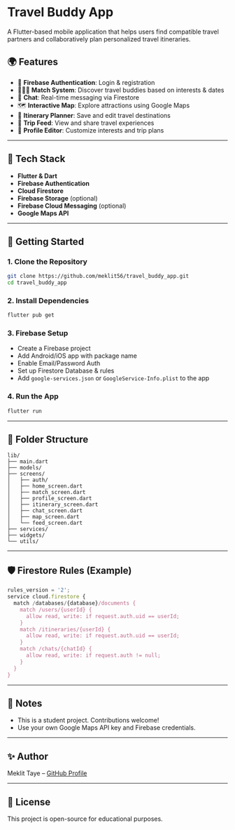# Travel Buddy App

A Flutter-based mobile application that helps users find compatible travel partners and collaboratively plan personalized travel itineraries.

## 🌍 Features
- 🔐 **Firebase Authentication**: Login & registration
- 🧑‍🤝‍🧑 **Match System**: Discover travel buddies based on interests & dates
- 💬 **Chat**: Real-time messaging via Firestore
- 🗺️ **Interactive Map**: Explore attractions using Google Maps
- 📝 **Itinerary Planner**: Save and edit travel destinations
- 📸 **Trip Feed**: View and share travel experiences
- 👤 **Profile Editor**: Customize interests and trip plans

---

## 🔧 Tech Stack
- **Flutter & Dart**
- **Firebase Authentication**
- **Cloud Firestore**
- **Firebase Storage** (optional)
- **Firebase Cloud Messaging** (optional)
- **Google Maps API**

---

## 🚀 Getting Started

### 1. Clone the Repository
```bash
git clone https://github.com/meklit56/travel_buddy_app.git
cd travel_buddy_app
```

### 2. Install Dependencies
```bash
flutter pub get
```

### 3. Firebase Setup
- Create a Firebase project
- Add Android/iOS app with package name
- Enable Email/Password Auth
- Set up Firestore Database & rules
- Add `google-services.json` or `GoogleService-Info.plist` to the app

### 4. Run the App
```bash
flutter run
```

---

## 📁 Folder Structure
```
lib/
├── main.dart
├── models/
├── screens/
│   ├── auth/
│   ├── home_screen.dart
│   ├── match_screen.dart
│   ├── profile_screen.dart
│   ├── itinerary_screen.dart
│   ├── chat_screen.dart
│   ├── map_screen.dart
│   └── feed_screen.dart
├── services/
├── widgets/
└── utils/
```

---

## 🛡️ Firestore Rules (Example)
```js
rules_version = '2';
service cloud.firestore {
  match /databases/{database}/documents {
    match /users/{userId} {
      allow read, write: if request.auth.uid == userId;
    }
    match /itineraries/{userId} {
      allow read, write: if request.auth.uid == userId;
    }
    match /chats/{chatId} {
      allow read, write: if request.auth != null;
    }
  }
}
```

---

## 📌 Notes
- This is a student project. Contributions welcome!
- Use your own Google Maps API key and Firebase credentials.

---

## ✨ Author
Meklit Taye – [GitHub Profile](https://github.com/meklit56)

---

## 📄 License
This project is open-source for educational purposes.
